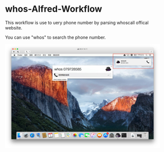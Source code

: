 whos-Alfred-Workflow
===


This workflow is use to uery phone number by parsing whoscall offical website.

You can use "whos" to search the phone number.

![](https://raw.githubusercontent.com/HenryYang/whos-Alfred-Workflow/master/whos.jpg)